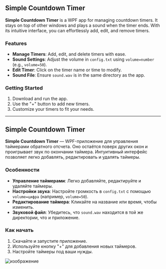 ## Simple Countdown Timer

**Simple Countdown Timer** is a WPF app for managing countdown timers. It stays on top of other windows and plays a sound when the timer ends. With its intuitive interface, you can effortlessly add, edit, and remove timers.

### Features
- **Manage Timers**: Add, edit, and delete timers with ease.
- **Sound Settings**: Adjust the volume in `config.txt` using `volume=number` (e.g., `volume=50`).
- **Edit Timer**: Click on the timer name or time to modify.
- **Sound File**: Ensure `sound.wav` is in the same directory as the app.

### Getting Started
1. Download and run the app.
2. Use the "+" button to add new timers.
3. Customize your timers to fit your needs.

---

## Simple Countdown Timer

**Simple Countdown Timer** — WPF-приложение для управления таймерами обратного отсчета. Оно остаётся поверх других окон и проигрывает звук по окончании таймера. Интуитивный интерфейс позволяет легко добавлять, редактировать и удалять таймеры.

### Особенности
- **Управление таймерами**: Легко добавляйте, редактируйте и удаляйте таймеры.
- **Настройки звука**: Настройте громкость в `config.txt` с помощью `volume=цифра` (например, `volume=50`).
- **Редактирование таймера**: Кликайте на название или время, чтобы изменить.
- **Звуковой файл**: Убедитесь, что `sound.wav` находится в той же директории, что и приложение.

### Как начать
1. Скачайте и запустите приложение.
2. Используйте кнопку "+" для добавления новых таймеров.
3. Настройте таймеры под ваши нужды.

![изображение](https://github.com/user-attachments/assets/eeba1939-f80c-4bdc-a81c-0c1749122c30)
